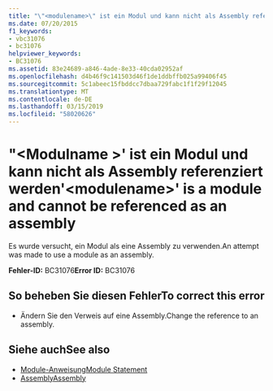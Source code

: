 ```yaml
---
title: "\"<modulename>\" ist ein Modul und kann nicht als Assembly referenziert werden"
ms.date: 07/20/2015
f1_keywords:
- vbc31076
- bc31076
helpviewer_keywords:
- BC31076
ms.assetid: 83e24689-a846-4ade-8e33-40cda02952af
ms.openlocfilehash: d4b46f9c141503d46f1de1ddbffb025a99406f45
ms.sourcegitcommit: 5c1abeec15fbddcc7dbaa729fabc1f1f29f12045
ms.translationtype: MT
ms.contentlocale: de-DE
ms.lasthandoff: 03/15/2019
ms.locfileid: "58020626"
---
```

# <a name="modulename-is-a-module-and-cannot-be-referenced-as-an-assembly"></a><span data-ttu-id="bb6bf-102">"\<Modulname >' ist ein Modul und kann nicht als Assembly referenziert werden</span><span class="sxs-lookup"><span data-stu-id="bb6bf-102">'\<modulename>' is a module and cannot be referenced as an assembly</span></span>
<span data-ttu-id="bb6bf-103">Es wurde versucht, ein Modul als eine Assembly zu verwenden.</span><span class="sxs-lookup"><span data-stu-id="bb6bf-103">An attempt was made to use a module as an assembly.</span></span>  
  
 <span data-ttu-id="bb6bf-104">**Fehler-ID:** BC31076</span><span class="sxs-lookup"><span data-stu-id="bb6bf-104">**Error ID:** BC31076</span></span>  
  
## <a name="to-correct-this-error"></a><span data-ttu-id="bb6bf-105">So beheben Sie diesen Fehler</span><span class="sxs-lookup"><span data-stu-id="bb6bf-105">To correct this error</span></span>  
  
-   <span data-ttu-id="bb6bf-106">Ändern Sie den Verweis auf eine Assembly.</span><span class="sxs-lookup"><span data-stu-id="bb6bf-106">Change the reference to an assembly.</span></span>  
  
## <a name="see-also"></a><span data-ttu-id="bb6bf-107">Siehe auch</span><span class="sxs-lookup"><span data-stu-id="bb6bf-107">See also</span></span>

- [<span data-ttu-id="bb6bf-108">Module-Anweisung</span><span class="sxs-lookup"><span data-stu-id="bb6bf-108">Module Statement</span></span>](../../visual-basic/language-reference/statements/module-statement.md)
- [<span data-ttu-id="bb6bf-109">Assembly</span><span class="sxs-lookup"><span data-stu-id="bb6bf-109">Assembly</span></span>](../../visual-basic/language-reference/modifiers/assembly.md)

